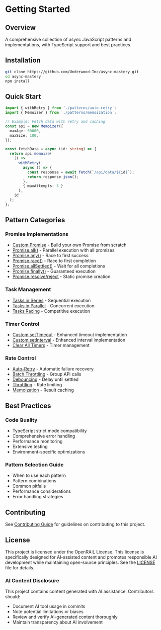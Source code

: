 # Getting Started

## Overview

A comprehensive collection of async JavaScript patterns and implementations,
with TypeScript support and best practices.

## Installation

```bash
git clone https://github.com/Underwood-Inc/async-mastery.git
cd async-mastery
npm install
```

## Quick Start

```typescript
import { withRetry } from './patterns/auto-retry';
import { Memoizer } from './patterns/memoization';

// Example: Fetch data with retry and caching
const api = new Memoizer({
  maxAge: 60000,
  maxSize: 100,
});

const fetchData = async (id: string) => {
  return api.memoize(
    () =>
      withRetry(
        async () => {
          const response = await fetch(`/api/data/${id}`);
          return response.json();
        },
        { maxAttempts: 3 }
      ),
    id
  );
};
```

## Pattern Categories

### Promise Implementations

- [Custom Promise](../implementations/custom-promise.md) - Build your own Promise from scratch
- [Promise.all()](../implementations/promise-all.md) - Parallel execution with all promises
- [Promise.any()](../implementations/promise-any.md) - Race to first success
- [Promise.race()](../implementations/promise-race.md) - Race to first completion
- [Promise.allSettled()](../implementations/promise-allsettled.md) - Wait for all completions
- [Promise.finally()](../implementations/promise-finally.md) - Guaranteed execution
- [Promise.resolve/reject](../implementations/promise-resolve-reject.md) - Static promise creation

### Task Management

- [Tasks in Series](../patterns/tasks-series.md) - Sequential execution
- [Tasks in Parallel](../patterns/tasks-parallel.md) - Concurrent execution
- [Tasks Racing](../patterns/tasks-race.md) - Competitive execution

### Timer Control

- [Custom setTimeout](../timers/settimeout.md) - Enhanced timeout implementation
- [Custom setInterval](../timers/setinterval.md) - Enhanced interval implementation
- [Clear All Timers](../timers/clear-timers.md) - Timer management

### Rate Control

- [Auto-Retry](../advanced/auto-retry.md) - Automatic failure recovery
- [Batch Throttling](../advanced/batch-throttling.md) - Group API calls
- [Debouncing](../advanced/debouncing.md) - Delay until settled
- [Throttling](../advanced/throttling.md) - Rate limiting
- [Memoization](../advanced/memoization.md) - Result caching

## Best Practices

### Code Quality

- TypeScript strict mode compatibility
- Comprehensive error handling
- Performance monitoring
- Extensive testing
- Environment-specific optimizations

### Pattern Selection Guide

- When to use each pattern
- Pattern combinations
- Common pitfalls
- Performance considerations
- Error handling strategies

## Contributing

See [Contributing Guide](../CONTRIBUTING.md) for guidelines on contributing to this project.

## License

This project is licensed under the OpenRAIL License. This license is specifically designed for AI-assisted content and promotes responsible AI development while maintaining open-source principles. See the [LICENSE](../../LICENSE) file for details.

### AI Content Disclosure

This project contains content generated with AI assistance. Contributors should:

- Document AI tool usage in commits
- Note potential limitations or biases
- Review and verify AI-generated content thoroughly
- Maintain transparency about AI involvement
